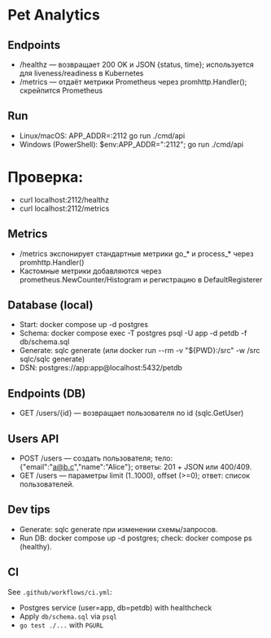 # Pet Analytics

## Endpoints
- /healthz — возвращает 200 OK и JSON {status, time}; используется для liveness/readiness в Kubernetes
- /metrics — отдаёт метрики Prometheus через promhttp.Handler(); скрейпится Prometheus

## Run

- Linux/macOS: APP_ADDR=:2112 go run ./cmd/api
- Windows (PowerShell): $env:APP_ADDR=":2112"; go run ./cmd/api
# Проверка:
- curl localhost:2112/healthz
- curl localhost:2112/metrics

## Metrics

- /metrics экспонирует стандартные метрики go_* и process_* через promhttp.Handler()
- Кастомные метрики добавляются через prometheus.NewCounter/Histogram и регистрацию в DefaultRegisterer

## Database (local)
- Start: docker compose up -d postgres
- Schema: docker compose exec -T postgres psql -U app -d petdb -f db/schema.sql
- Generate: sqlc generate  (или docker run --rm -v "${PWD}:/src" -w /src sqlc/sqlc generate)
- DSN: postgres://app:app@localhost:5432/petdb

## Endpoints (DB)
- GET /users/{id} — возвращает пользователя по id (sqlc.GetUser)

## Users API
- POST /users — создать пользователя; тело: {"email":"a@b.c","name":"Alice"}; ответы: 201 + JSON или 400/409.
- GET /users — параметры limit (1..1000), offset (>=0); ответ: список пользователей.

## Dev tips
- Generate: sqlc generate при изменении схемы/запросов.
- Run DB: docker compose up -d postgres; check: docker compose ps (healthy).

## CI
See `.github/workflows/ci.yml`:
- Postgres service (user=app, db=petdb) with healthcheck
- Apply `db/schema.sql` via `psql`
- `go test ./...` with `PGURL`
